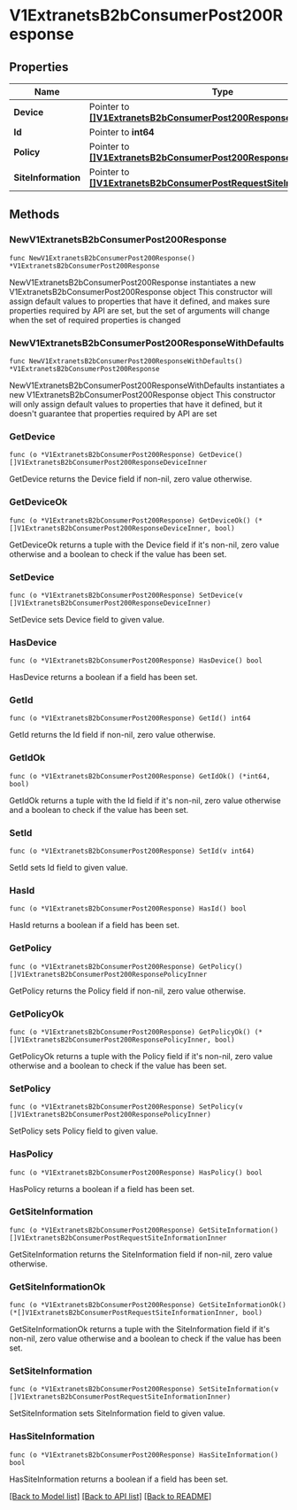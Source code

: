 # V1ExtranetsB2bConsumerPost200Response

## Properties

Name | Type | Description | Notes
------------ | ------------- | ------------- | -------------
**Device** | Pointer to [**[]V1ExtranetsB2bConsumerPost200ResponseDeviceInner**](V1ExtranetsB2bConsumerPost200ResponseDeviceInner.md) |  | [optional] 
**Id** | Pointer to **int64** |  | [optional] 
**Policy** | Pointer to [**[]V1ExtranetsB2bConsumerPost200ResponsePolicyInner**](V1ExtranetsB2bConsumerPost200ResponsePolicyInner.md) |  | [optional] 
**SiteInformation** | Pointer to [**[]V1ExtranetsB2bConsumerPostRequestSiteInformationInner**](V1ExtranetsB2bConsumerPostRequestSiteInformationInner.md) |  | [optional] 

## Methods

### NewV1ExtranetsB2bConsumerPost200Response

`func NewV1ExtranetsB2bConsumerPost200Response() *V1ExtranetsB2bConsumerPost200Response`

NewV1ExtranetsB2bConsumerPost200Response instantiates a new V1ExtranetsB2bConsumerPost200Response object
This constructor will assign default values to properties that have it defined,
and makes sure properties required by API are set, but the set of arguments
will change when the set of required properties is changed

### NewV1ExtranetsB2bConsumerPost200ResponseWithDefaults

`func NewV1ExtranetsB2bConsumerPost200ResponseWithDefaults() *V1ExtranetsB2bConsumerPost200Response`

NewV1ExtranetsB2bConsumerPost200ResponseWithDefaults instantiates a new V1ExtranetsB2bConsumerPost200Response object
This constructor will only assign default values to properties that have it defined,
but it doesn't guarantee that properties required by API are set

### GetDevice

`func (o *V1ExtranetsB2bConsumerPost200Response) GetDevice() []V1ExtranetsB2bConsumerPost200ResponseDeviceInner`

GetDevice returns the Device field if non-nil, zero value otherwise.

### GetDeviceOk

`func (o *V1ExtranetsB2bConsumerPost200Response) GetDeviceOk() (*[]V1ExtranetsB2bConsumerPost200ResponseDeviceInner, bool)`

GetDeviceOk returns a tuple with the Device field if it's non-nil, zero value otherwise
and a boolean to check if the value has been set.

### SetDevice

`func (o *V1ExtranetsB2bConsumerPost200Response) SetDevice(v []V1ExtranetsB2bConsumerPost200ResponseDeviceInner)`

SetDevice sets Device field to given value.

### HasDevice

`func (o *V1ExtranetsB2bConsumerPost200Response) HasDevice() bool`

HasDevice returns a boolean if a field has been set.

### GetId

`func (o *V1ExtranetsB2bConsumerPost200Response) GetId() int64`

GetId returns the Id field if non-nil, zero value otherwise.

### GetIdOk

`func (o *V1ExtranetsB2bConsumerPost200Response) GetIdOk() (*int64, bool)`

GetIdOk returns a tuple with the Id field if it's non-nil, zero value otherwise
and a boolean to check if the value has been set.

### SetId

`func (o *V1ExtranetsB2bConsumerPost200Response) SetId(v int64)`

SetId sets Id field to given value.

### HasId

`func (o *V1ExtranetsB2bConsumerPost200Response) HasId() bool`

HasId returns a boolean if a field has been set.

### GetPolicy

`func (o *V1ExtranetsB2bConsumerPost200Response) GetPolicy() []V1ExtranetsB2bConsumerPost200ResponsePolicyInner`

GetPolicy returns the Policy field if non-nil, zero value otherwise.

### GetPolicyOk

`func (o *V1ExtranetsB2bConsumerPost200Response) GetPolicyOk() (*[]V1ExtranetsB2bConsumerPost200ResponsePolicyInner, bool)`

GetPolicyOk returns a tuple with the Policy field if it's non-nil, zero value otherwise
and a boolean to check if the value has been set.

### SetPolicy

`func (o *V1ExtranetsB2bConsumerPost200Response) SetPolicy(v []V1ExtranetsB2bConsumerPost200ResponsePolicyInner)`

SetPolicy sets Policy field to given value.

### HasPolicy

`func (o *V1ExtranetsB2bConsumerPost200Response) HasPolicy() bool`

HasPolicy returns a boolean if a field has been set.

### GetSiteInformation

`func (o *V1ExtranetsB2bConsumerPost200Response) GetSiteInformation() []V1ExtranetsB2bConsumerPostRequestSiteInformationInner`

GetSiteInformation returns the SiteInformation field if non-nil, zero value otherwise.

### GetSiteInformationOk

`func (o *V1ExtranetsB2bConsumerPost200Response) GetSiteInformationOk() (*[]V1ExtranetsB2bConsumerPostRequestSiteInformationInner, bool)`

GetSiteInformationOk returns a tuple with the SiteInformation field if it's non-nil, zero value otherwise
and a boolean to check if the value has been set.

### SetSiteInformation

`func (o *V1ExtranetsB2bConsumerPost200Response) SetSiteInformation(v []V1ExtranetsB2bConsumerPostRequestSiteInformationInner)`

SetSiteInformation sets SiteInformation field to given value.

### HasSiteInformation

`func (o *V1ExtranetsB2bConsumerPost200Response) HasSiteInformation() bool`

HasSiteInformation returns a boolean if a field has been set.


[[Back to Model list]](../README.md#documentation-for-models) [[Back to API list]](../README.md#documentation-for-api-endpoints) [[Back to README]](../README.md)


